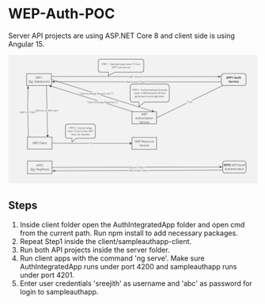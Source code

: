 # WEP-Auth-POC

Server API projects are using ASP.NET Core 8 and client side is using Angular 15.

![Architecture](Docs/WEP_Auth_Architecture.jpg)

Steps
----------
1. Inside client folder open the AuthIntegratedApp folder and open cmd from the current path. Run npm install to add necessary packages.
2. Repeat Step1 inside the client/sampleauthapp-client.
3. Run both API projects inside the server folder.
4. Run client apps with the command 'ng serve'. Make sure AuthIntegratedApp runs under port 4200 and sampleauthapp runs under port 4201.
5. Enter user credentials 'sreejith' as username and 'abc' as password for login to sampleauthapp.